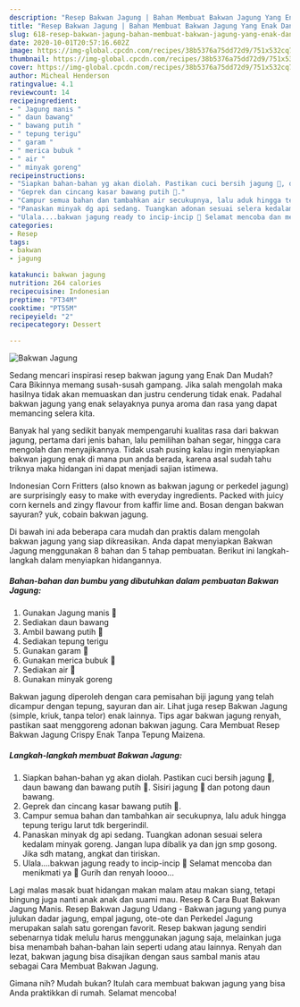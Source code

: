 ```yaml
---
description: "Resep Bakwan Jagung | Bahan Membuat Bakwan Jagung Yang Enak Dan Mudah"
title: "Resep Bakwan Jagung | Bahan Membuat Bakwan Jagung Yang Enak Dan Mudah"
slug: 618-resep-bakwan-jagung-bahan-membuat-bakwan-jagung-yang-enak-dan-mudah
date: 2020-10-01T20:57:16.602Z
image: https://img-global.cpcdn.com/recipes/38b5376a75dd72d9/751x532cq70/bakwan-jagung-foto-resep-utama.jpg
thumbnail: https://img-global.cpcdn.com/recipes/38b5376a75dd72d9/751x532cq70/bakwan-jagung-foto-resep-utama.jpg
cover: https://img-global.cpcdn.com/recipes/38b5376a75dd72d9/751x532cq70/bakwan-jagung-foto-resep-utama.jpg
author: Micheal Henderson
ratingvalue: 4.1
reviewcount: 14
recipeingredient:
- " Jagung manis "
- " daun bawang"
- " bawang putih "
- " tepung terigu"
- " garam "
- " merica bubuk "
- " air "
- " minyak goreng"
recipeinstructions:
- "Siapkan bahan-bahan yg akan diolah. Pastikan cuci bersih jagung 🌽, daun bawang dan bawang putih 🧄. Sisiri jagung 🌽 dan potong daun bawang."
- "Geprek dan cincang kasar bawang putih 🧄."
- "Campur semua bahan dan tambahkan air secukupnya, lalu aduk hingga tepung terigu larut tdk bergerindil."
- "Panaskan minyak dg api sedang. Tuangkan adonan sesuai selera kedalam minyak goreng. Jangan lupa dibalik ya dan jgn smp gosong. Jika sdh matang, angkat dan tiriskan."
- "Ulala....bakwan jagung ready to incip-incip 🤤 Selamat mencoba dan menikmati ya 🤗 Gurih dan renyah loooo..."
categories:
- Resep
tags:
- bakwan
- jagung

katakunci: bakwan jagung 
nutrition: 264 calories
recipecuisine: Indonesian
preptime: "PT34M"
cooktime: "PT55M"
recipeyield: "2"
recipecategory: Dessert

---
```



![Bakwan Jagung](https://img-global.cpcdn.com/recipes/38b5376a75dd72d9/751x532cq70/bakwan-jagung-foto-resep-utama.jpg)

Sedang mencari inspirasi resep bakwan jagung yang Enak Dan Mudah? Cara Bikinnya memang susah-susah gampang. Jika salah mengolah maka hasilnya tidak akan memuaskan dan justru cenderung tidak enak. Padahal bakwan jagung yang enak selayaknya punya aroma dan rasa yang dapat memancing selera kita.

Banyak hal yang sedikit banyak mempengaruhi kualitas rasa dari bakwan jagung, pertama dari jenis bahan, lalu pemilihan bahan segar, hingga cara mengolah dan menyajikannya. Tidak usah pusing kalau ingin menyiapkan bakwan jagung enak di mana pun anda berada, karena asal sudah tahu triknya maka hidangan ini dapat menjadi sajian istimewa.

Indonesian Corn Fritters (also known as bakwan jagung or perkedel jagung) are surprisingly easy to make with everyday ingredients. Packed with juicy corn kernels and zingy flavour from kaffir lime and. Bosan dengan bakwan sayuran? yuk, cobain bakwan jagung.


Di bawah ini ada beberapa cara mudah dan praktis dalam mengolah bakwan jagung yang siap dikreasikan. Anda dapat menyiapkan Bakwan Jagung menggunakan 8 bahan dan 5 tahap pembuatan. Berikut ini langkah-langkah dalam menyiapkan hidangannya.

<!--inarticleads1-->

##### Bahan-bahan dan bumbu yang dibutuhkan dalam pembuatan Bakwan Jagung:

1. Gunakan  Jagung manis 🌽
1. Sediakan  daun bawang
1. Ambil  bawang putih 🧄
1. Sediakan  tepung terigu
1. Gunakan  garam 🧂
1. Gunakan  merica bubuk 🍾
1. Sediakan  air 🥛
1. Gunakan  minyak goreng


Bakwan jagung diperoleh dengan cara pemisahan biji jagung yang telah dicampur dengan tepung, sayuran dan air. Lihat juga resep Bakwan Jagung (simple, kriuk, tanpa telor) enak lainnya. Tips agar bakwan jagung renyah, pastikan saat menggoreng adonan bakwan jagung. Cara Membuat Resep Bakwan Jagung Crispy Enak Tanpa Tepung Maizena. 

<!--inarticleads2-->

##### Langkah-langkah membuat Bakwan Jagung:

1. Siapkan bahan-bahan yg akan diolah. Pastikan cuci bersih jagung 🌽, daun bawang dan bawang putih 🧄. Sisiri jagung 🌽 dan potong daun bawang.
1. Geprek dan cincang kasar bawang putih 🧄.
1. Campur semua bahan dan tambahkan air secukupnya, lalu aduk hingga tepung terigu larut tdk bergerindil.
1. Panaskan minyak dg api sedang. Tuangkan adonan sesuai selera kedalam minyak goreng. Jangan lupa dibalik ya dan jgn smp gosong. Jika sdh matang, angkat dan tiriskan.
1. Ulala....bakwan jagung ready to incip-incip 🤤 Selamat mencoba dan menikmati ya 🤗 Gurih dan renyah loooo...


Lagi malas masak buat hidangan makan malam atau makan siang, tetapi bingung juga nanti anak anak dan suami mau. Resep &amp; Cara Buat Bakwan Jagung Manis. Resep Bakwan Jagung Udang - Bakwan jagung yang punya julukan dadar jagung, empal jagung, ote-ote dan Perkedel Jagung merupakan salah satu gorengan favorit. Resep bakwan jagung sendiri sebenarnya tidak melulu harus menggunakan jagung saja, melainkan juga bisa menambah bahan-bahan lain seperti udang atau lainnya. Renyah dan lezat, bakwan jagung bisa disajikan dengan saus sambal manis atau sebagai Cara Membuat Bakwan Jagung. 

Gimana nih? Mudah bukan? Itulah cara membuat bakwan jagung yang bisa Anda praktikkan di rumah. Selamat mencoba!
